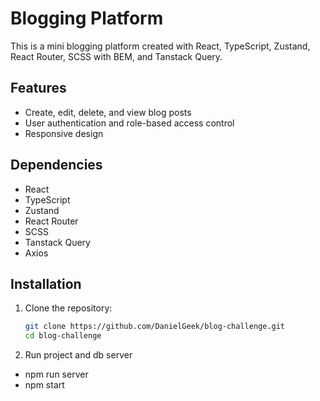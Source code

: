 # Blogging Platform

This is a mini blogging platform created with React, TypeScript, Zustand, React Router, SCSS with BEM, and Tanstack Query.

## Features
- Create, edit, delete, and view blog posts
- User authentication and role-based access control
- Responsive design

## Dependencies
- React
- TypeScript
- Zustand
- React Router
- SCSS
- Tanstack Query
- Axios

## Installation

1. Clone the repository:
   ```bash
   git clone https://github.com/DanielGeek/blog-challenge.git
   cd blog-challenge

2. Run project and db server
- npm run server
- npm start
